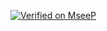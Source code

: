 [![Verified on MseeP](https://mseep.ai/badge.svg)](https://mseep.ai/app/98b13dd5-0683-4fb0-8f5f-dc36171c974c)
